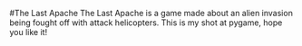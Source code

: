 #The Last Apache
The Last Apache is a game made about an alien invasion being fought off with attack helicopters. This is my shot at pygame, hope you like it!

